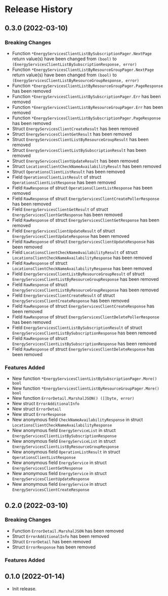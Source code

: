 # Release History

## 0.3.0 (2022-03-10)
### Breaking Changes

- Function `*EnergyServicesClientListBySubscriptionPager.NextPage` return value(s) have been changed from `(bool)` to `(EnergyServicesClientListBySubscriptionResponse, error)`
- Function `*EnergyServicesClientListByResourceGroupPager.NextPage` return value(s) have been changed from `(bool)` to `(EnergyServicesClientListByResourceGroupResponse, error)`
- Function `*EnergyServicesClientListByResourceGroupPager.PageResponse` has been removed
- Function `*EnergyServicesClientListBySubscriptionPager.Err` has been removed
- Function `*EnergyServicesClientListByResourceGroupPager.Err` has been removed
- Function `*EnergyServicesClientListBySubscriptionPager.PageResponse` has been removed
- Struct `EnergyServicesClientCreateResult` has been removed
- Struct `EnergyServicesClientGetResult` has been removed
- Struct `EnergyServicesClientListByResourceGroupResult` has been removed
- Struct `EnergyServicesClientListBySubscriptionResult` has been removed
- Struct `EnergyServicesClientUpdateResult` has been removed
- Struct `LocationsClientCheckNameAvailabilityResult` has been removed
- Struct `OperationsClientListResult` has been removed
- Field `OperationsClientListResult` of struct `OperationsClientListResponse` has been removed
- Field `RawResponse` of struct `OperationsClientListResponse` has been removed
- Field `RawResponse` of struct `EnergyServicesClientCreatePollerResponse` has been removed
- Field `EnergyServicesClientGetResult` of struct `EnergyServicesClientGetResponse` has been removed
- Field `RawResponse` of struct `EnergyServicesClientGetResponse` has been removed
- Field `EnergyServicesClientUpdateResult` of struct `EnergyServicesClientUpdateResponse` has been removed
- Field `RawResponse` of struct `EnergyServicesClientUpdateResponse` has been removed
- Field `LocationsClientCheckNameAvailabilityResult` of struct `LocationsClientCheckNameAvailabilityResponse` has been removed
- Field `RawResponse` of struct `LocationsClientCheckNameAvailabilityResponse` has been removed
- Field `EnergyServicesClientListByResourceGroupResult` of struct `EnergyServicesClientListByResourceGroupResponse` has been removed
- Field `RawResponse` of struct `EnergyServicesClientListByResourceGroupResponse` has been removed
- Field `EnergyServicesClientCreateResult` of struct `EnergyServicesClientCreateResponse` has been removed
- Field `RawResponse` of struct `EnergyServicesClientCreateResponse` has been removed
- Field `RawResponse` of struct `EnergyServicesClientDeletePollerResponse` has been removed
- Field `EnergyServicesClientListBySubscriptionResult` of struct `EnergyServicesClientListBySubscriptionResponse` has been removed
- Field `RawResponse` of struct `EnergyServicesClientListBySubscriptionResponse` has been removed
- Field `RawResponse` of struct `EnergyServicesClientDeleteResponse` has been removed

### Features Added

- New function `*EnergyServicesClientListBySubscriptionPager.More() bool`
- New function `*EnergyServicesClientListByResourceGroupPager.More() bool`
- New function `ErrorDetail.MarshalJSON() ([]byte, error)`
- New struct `ErrorAdditionalInfo`
- New struct `ErrorDetail`
- New struct `ErrorResponse`
- New anonymous field `CheckNameAvailabilityResponse` in struct `LocationsClientCheckNameAvailabilityResponse`
- New anonymous field `EnergyServiceList` in struct `EnergyServicesClientListBySubscriptionResponse`
- New anonymous field `EnergyServiceList` in struct `EnergyServicesClientListByResourceGroupResponse`
- New anonymous field `OperationListResult` in struct `OperationsClientListResponse`
- New anonymous field `EnergyService` in struct `EnergyServicesClientGetResponse`
- New anonymous field `EnergyService` in struct `EnergyServicesClientUpdateResponse`
- New anonymous field `EnergyService` in struct `EnergyServicesClientCreateResponse`


## 0.2.0 (2022-03-10)
### Breaking Changes

- Function `ErrorDetail.MarshalJSON` has been removed
- Struct `ErrorAdditionalInfo` has been removed
- Struct `ErrorDetail` has been removed
- Struct `ErrorResponse` has been removed

### Features Added



## 0.1.0 (2022-01-14)

- Init release.